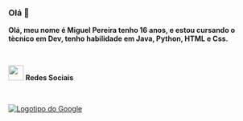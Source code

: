 ### Olá 👋

**Olá, meu nome é Miguel Pereira tenho 16 anos, e estou cursando o tècnico em Dev, tenho habilidade em Java, Python, HTML e Css.**

<br>


<img src="https://github.com/Miguel1DM/Folder/blob/main/img/internet.png" width = "30px" > **Redes Sociais**

<br>

[![Logotipo do Google](https://github.com/Miguel1DM/Folder/blob/main/img/linkedin2.0.png100x30)](https://www.linkedin.com/in/miguelpsneto)


